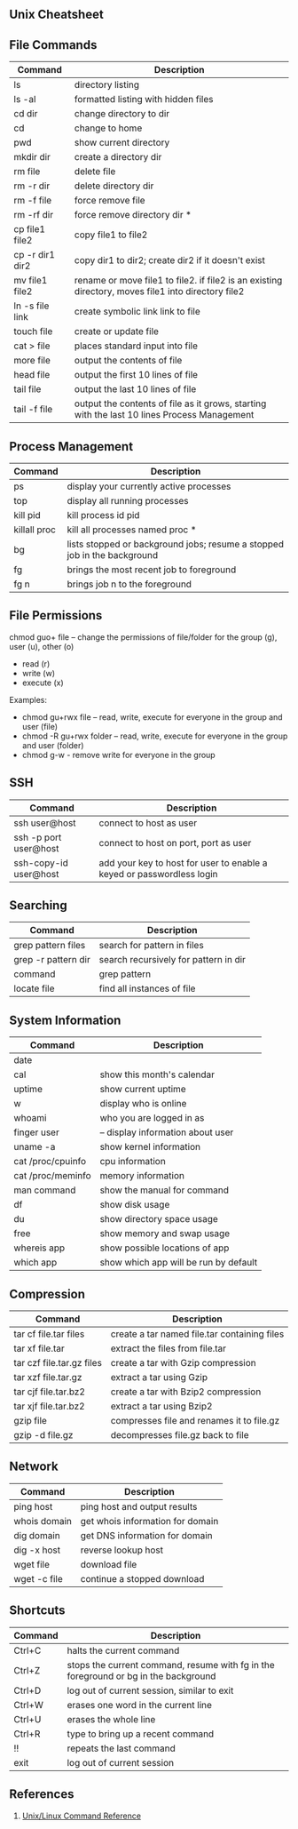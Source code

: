 ## Unix Cheatsheet

## File Commands

| Command | Description |
|---|---|
| ls |  directory listing| 
| ls -al |  formatted listing with hidden files| 
| cd dir |  change directory to dir| 
| cd |  change to home| 
| pwd | show current directory| 
| mkdir dir |  create a directory dir| 
| rm file |  delete file| 
| rm -r dir |  delete directory dir| 
| rm -f file |  force remove file| 
| rm -rf dir |  force remove directory dir *| 
| cp file1 file2 |  copy file1 to file2| 
| cp -r dir1 dir2 |  copy dir1 to dir2; create dir2 if it doesn't exist| 
| mv file1 file2 |  rename or move file1 to file2. if file2 is an existing directory, moves file1 into directory file2| 
| ln -s file link |  create symbolic link link to file| 
| touch file |  create or update file| 
| cat > file |  places standard input into file| 
| more file |  output the contents of file| 
| head file |  output the first 10 lines of file| 
| tail file |  output the last 10 lines of file| 
| tail -f file|  output the contents of file as it grows, starting with the last 10 lines Process Management| 

## Process Management

| Command | Description |
|---|---|
| ps |  display your currently active processes| 
| top |  display all running processes| 
| kill pid |  kill process id pid| 
| killall proc |  kill all processes named proc *| 
| bg |  lists stopped or background jobs; resume a stopped job in the background| 
| fg |  brings the most recent job to foreground| 
| fg n |  brings job n to the foreground| 


## File Permissions

chmod guo+ file – change the permissions of file/folder for the group (g), user (u), other (o)

- read (r)
- write (w)
- execute (x)

Examples:

- chmod gu+rwx file – read, write, execute for everyone in the group and user (file)
- chmod -R gu+rwx folder – read, write, execute for everyone in the group and user (folder)
- chmod g-w - remove write for everyone in the group


## SSH

| Command | Description |
|---|---|
| ssh user@host |  connect to host as user| 
| ssh -p port user@host |  connect to host on port, port as user| 
| ssh-copy-id user@host |  add your key to host for user to enable a keyed or passwordless login| 


## Searching

| Command | Description |
|---|---|
| grep pattern files |  search for pattern in files| 
| grep -r pattern dir |  search recursively for pattern in dir| 
| command | grep pattern |  search for pattern in theoutput of command| 
| locate file |  find all instances of file| 


## System Information

| Command | Description |
|---|---|
| date |  | show the current date and time| 
| cal |  show this month's calendar| 
| uptime |  show current uptime| 
| w |  display who is online| 
| whoami |  who you are logged in as| 
finger user | – display information about user| 
| uname -a | show kernel information| 
| cat /proc/cpuinfo |  cpu information| 
| cat /proc/meminfo |  memory information| 
| man command |  show the manual for command| 
| df |  show disk usage| 
| du |  show directory space usage| 
| free |  show memory and swap usage| 
| whereis app |  show possible locations of app| 
| which app |  show which app will be run by default| 


## Compression

| Command | Description |
|---|---|
| tar cf file.tar files |  create a tar named file.tar containing files| 
| tar xf file.tar |  extract the files from file.tar| 
| tar czf file.tar.gz files |  create a tar with Gzip compression| 
| tar xzf file.tar.gz |  extract a tar using Gzip| 
| tar cjf file.tar.bz2 |  create a tar with Bzip2 compression| 
| tar xjf file.tar.bz2 |  extract a tar using Bzip2| 
| gzip file |  compresses file and renames it to file.gz| 
| gzip -d file.gz |  decompresses file.gz back to file| 


## Network 

| Command | Description |
|---|---|
| ping host |  ping host and output results| 
| whois domain |  get whois information for domain| 
| dig domain |  get DNS information for domain| 
| dig -x host |  reverse lookup host| 
| wget file |  download file| 
| wget -c file |  continue a stopped download| 

## Shortcuts

| Command | Description |
|---|---|
| Ctrl+C |  halts the current command| 
| Ctrl+Z |  stops the current command, resume with fg in the foreground or bg in the background| 
| Ctrl+D |  log out of current session, similar to exit| 
| Ctrl+W |  erases one word in the current line| 
| Ctrl+U |  erases the whole line| 
| Ctrl+R |  type to bring up a recent command| 
| !! |  repeats the last command| 
| exit |  log out of current session| 


## References

1. [Unix/Linux Command Reference](https://upload.wikimedia.org/wikipedia/commons/7/79/Unix_command_cheatsheet.pdf)
